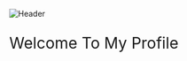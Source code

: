 ![Header](https://i.imgur.com/XjBNKiY.gif)
<p style="font-size:2em;">
  Welcome To My Profile
</p>

